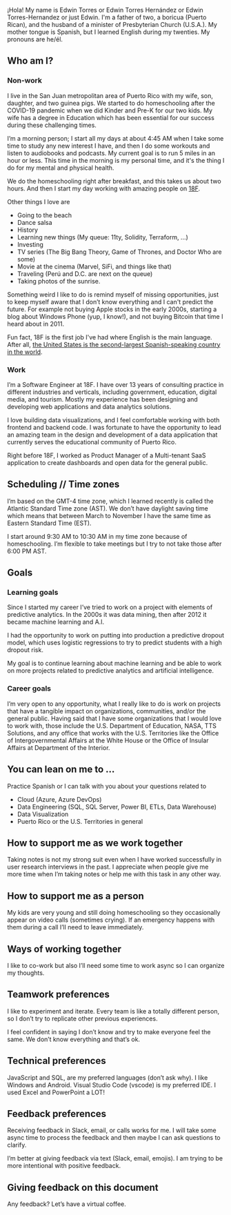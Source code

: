 ¡Hola! My name is Edwin Torres or Edwin Torres Hernández or Edwin Torres-Hernandez or just Edwin. I'm a father of two, a boricua (Puerto Rican), and the husband of a minister of Presbyterian Church (U.S.A.). My mother tongue is Spanish, but I learned English during my twenties. My pronouns are he/él.

## Who am I?
### Non-work
I live in the San Juan metropolitan area of Puerto Rico with my wife, son, daughter, and two guinea pigs. We started to do homeschooling after the COVID-19 pandemic when we did Kinder and Pre-K for our two kids. My wife has a degree in Education which has been essential for our success during these challenging times.

I’m a morning person; I start all my days at about 4:45 AM when I take some time to study any new interest I have, and then I do some workouts and listen to audiobooks and podcasts. My current goal is to run 5 miles in an hour or less. This time in the morning is my personal time, and it's the thing I do for my mental and physical health. 

We do the homeschooling right after breakfast, and this takes us about two hours. And then I start my day working with amazing people on [18F](#work). 

Other things I love are
* Going to the beach
* Dance salsa
* History 
* Learning new things (My queue: 11ty, Solidity, Terraform, ...)
* Investing 
* TV series (The Big Bang Theory, Game of Thrones, and Doctor Who are some)
* Movie at the cinema (Marvel, SiFi, and things like that)
* Traveling (Perú and D.C. are next on the queue)
* Taking photos of the sunrise.

Something weird I like to do is remind myself of missing opportunities, just to keep myself aware that I don’t know everything and I can't predict the future. For example not buying Apple stocks in the early 2000s, starting a blog about Windows Phone (yup, I know!), and not buying Bitcoin that time I heard about in 2011.

Fun fact, 18F is the first job I've had where English is the main language. After all, [the United States is the second-largest Spanish-speaking country in the world](https://www.nbcnews.com/news/latino/u-s-no-2-spanish-speaking-country-world-n383921).

### Work
I’m a Software Engineer at 18F. I have over 13 years of consulting practice in different industries and verticals, including government, education, digital media, and tourism. Mostly my experience has been designing and developing web applications and data analytics solutions.

I love building data visualizations, and I feel comfortable working with both frontend and backend code. I was fortunate to have the opportunity to lead an amazing team in the design and development of a data application that currently serves the educational community of Puerto Rico.

Right before 18F, I worked as Product Manager of a Multi-tenant SaaS application to create dashboards and open data for the general public.

## Scheduling // Time zones

I’m based on the GMT-4 time zone, which I learned recently is called the Atlantic Standard Time zone (AST). We don’t have daylight saving time which means that between March to November I have the same time as Eastern Standard Time (EST). 

I start around 9:30 AM to 10:30 AM in my time zone because of homeschooling. I’m flexible to take meetings but I try to not take those after 6:00 PM AST. 

## Goals

### Learning goals
Since I started my career I’ve tried to work on a project with elements of predictive analytics. In the 2000s it was data mining, then after 2012 it became machine learning and A.I. 

I had the opportunity to work on putting into production a predictive dropout model, which uses logistic regressions to try to predict students with a high dropout risk.

My goal is to continue learning about machine learning and be able to work on more projects related to predictive analytics and artificial intelligence.

### Career goals
I’m very open to any opportunity, what I really like to do is work on projects that have a tangible impact on organizations, communities, and/or the general public. Having said that I have some organizations that I would love to work with, those include the U.S. Department of Education, NASA, TTS Solutions, and any office that works with the U.S. Territories like the Office of Intergovernmental Affairs at the White House or the Office of Insular Affairs at Department of the Interior.

## You can lean on me to …
Practice Spanish or I can talk with you about your questions related to 
* Cloud (Azure, Azure DevOps)
* Data Engineering (SQL, SQL Server, Power BI, ETLs, Data Warehouse)
* Data Visualization
* Puerto Rico or the U.S. Territories in general

## How to support me as we work together
Taking notes is not my strong suit even when I have worked successfully in user research interviews in the past. I appreciate when people give me more time when I’m taking notes or help me with this task in any other way.

## How to support me as a person
My kids are very young and still doing homeschooling so they occasionally appear on video calls (sometimes crying).  If an emergency happens with them during a call I’ll need to leave immediately.

## Ways of working together
I like to co-work but also I’ll need some time to work async so I can organize my thoughts.

## Teamwork preferences
I like to experiment and iterate. Every team is like a totally different person, so I don’t try to replicate other previous experiences. 

I feel confident in saying I don’t know and try to make everyone feel the same. We don’t know everything and that’s ok. 

## Technical preferences
JavaScript and SQL, are my preferred languages (don’t ask why). I like Windows and Android. Visual Studio Code (vscode) is my preferred IDE. I used Excel and PowerPoint a LOT!

## Feedback preferences
Receiving feedback in Slack, email, or calls works for me. I will take some async time to process the feedback and then maybe I can ask questions to clarify.

I’m better at giving feedback via text (Slack, email, emojis). I am trying to be more intentional with positive feedback.

## Giving feedback on this document
Any feedback? Let’s have a virtual coffee. 
